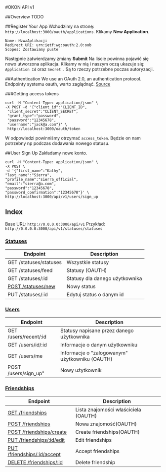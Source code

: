 #OKON API v1

##Overview
TODO

##Register Your App
Wchodzimy na stronę: `http://localhost:3000/oauth/applications`. Klikamy **New Application**.
```
Name: NzwaAplikacji
Redirect URI: urn:ietf:wg:oauth:2.0:oob
Scopes: Zostawiamy puste
```
Następnie zatwierdzamy zmiany **Submit**
Na liście powinna pojawić się nowo utworzona aplikacja. Klikamy w nią i naszym oczą ukazuje się: `Application Id` oraz `Secret `. Są to rzeczy potrzebne poczas autoryzacji.

##Authentication
We use an OAuth 2.0, an authentication protocol.
Endpointy systemu oauth, warto zaglądnąć. [Source](https://github.com/doorkeeper-gem/doorkeeper/wiki/api-endpoint-descriptions-and-examples)

###Getting access tokens

```
curl -H "Content-Type: application/json" \
-X POST -d '{"client_id":"CLIENT_ID",
 "client_secret":"CLIENT_SECRET",
 "grant_type":"password",
 "password":"12345678",
 "username":"jack@a.com"}' \
 http://localhost:3000/oauth/token
```
W odpowiedzi powinniśmy otrzymać `access_token`. Będzie on nam potrzebny np podczas dodawania nowego statusu.

##User Sign Up
Zakładamy nowe konto.
```
curl -H "Content-Type: application/json" \
-X POST \
-d '{"first_name":"Kathy",
"last_name":"Sierra",
"profile_name":"sierra_official",
"email":"sierra@a.com",
"password":"12345678",
"password_confirmation":"12345678"}' \
http://localhost:3000/api/v1/users/sign_up
```
## Index

Base URL: `http://0.0.0.0:3000/api/v1`
Przykład: `http://0.0.0.0:3000/api/v1/statuses/statuses`

### [Statuses](/)
| Endpoint | Description |
| ---- | --------------- |
| GET /statuses/statuses | Wszystkie statusy|
| GET /statuses/feed | Statusy (OAUTH)|
| GET /statuses/:id| Statusy dla danego użytkownika|
| [POST /statuses/new](/v1_resources/statuses.md) | Nowy status|
| PUT /statuses/:id | Edytuj status o danym id |

### [Users](/)
| Endpoint | Description |
| ---- | --------------- |
| GET /users/recent/:id |Statusy napisane przez danego użytkownika|
| GET /users/id/:id|Informacje o danym użytkowniku|
| GET /users/me|Informacje o "zalogowanym" użytkowniku (OAUTH)|
| POST /users/sign_up" | Nowy użytkownik|

### [Friendships](/)
| Endpoint | Description |
| ---- | --------------- |
| [GET /friendships](/v1_resources/friendships.md#get-friendships)|Lista znajomości właściciela (OAUTH)|
| [POST /friendships](/v1_resources/friendships.md#post-friendships)|Nowa znajomość(OAUTH)|
| [POST /friendships/create](/v1_resources/friendships.md#post-friendshipscreate)|Create friendships(OAUTH)|
| [PUT /friendships/:id/edit](/v1_resources/friendships.md) | Edit friendships|
|[PUT /friendships/:id/accept](/v1_resources/friendships.md#put-friendshipsidaccept)|Accept friendships|
|[DELETE /friendships/:id](/v1_resources/friendships.md#delete-friendshipsid)|Delete friendship|





